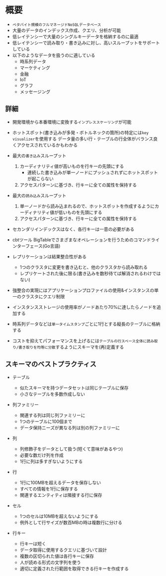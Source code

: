 # 概要
- `ペタバイト規模のフルマネージドNoSQLデータベース`
- 大量のデータのインデックス作成、クエリ、分析が可能
- 低レイテンシーで大量のシングルキーデータを格納するのに最適
- 低レイテンシーで読み取り・書き込みに対し、高いスループットをサポートしている
- 以下のようなデータを扱うのに適している
    - 時系列データ
    - マーケティング
    - 金融
    - IoT
    - グラフ
    - メッセージング

## 詳細
- 開発環境から本番環境に変換する`インプレススケーリング`が可能

- ホットスポット(書き込みが多発・ボトルネックの箇所)の特定には`key visualizer`を使用する
    データ量の多い行・テーブルの行全体がバランス良くアクセスされているかもわかる

- 最大の`書き込み`スループット
    1. カーディナリティ値が高いものを行キーの先頭にする
        - 連続した書き込みが単一ノードにプッシュされずにホットスポットが起こらない
    1. アクセスパターンに基づき、行キーに全ての属性を保持する

- 最大の`読み込み`スループット
    1. 単一ノードから読み込まれるので、ホットスポットを作成するようにカーディナリティ値が低いものを先頭にする
    1. アクセスパターンに基づき、行キーに全ての属性を保持する

- セカンダリインデックスはなく、各行キーは一意の必要がある

- cbtツール
    BigTableでさまざまなオペレーションを行うためのコマンドラインターフェース(Go言語)

- レプリケーションは結果整合性がある
    - 1つのクラスタに変更を書き込むと、他のクラスタから読み取れる
    - レプリケートされた後に限る(書き込みを数秒待てば解消されるわけではない)

- 強整合の実現にはアプリケーションプロファイルの使用&インスタンスの単一のクラスタにクエリ制限

- インスタンスストレージの使用率がノードあたり70%に達したらノードを追加する

- 時系列データなどは`単一タイムスタンプ`ごとに1行とする縦長のテーブルに格納する

- コストを抑えてパフォーマンスを上げるには`テーブルの行スペース全体に読み取り/書き取りを均等に分散`するようにスキーマを(再)定義する

## スキーマのベストプラクティス
- テーブル
    - 似たスキーマを持つデータセットは同じテーブルに保存
    - 小さなテーブルを多数作成しない

- 列ファミリー
    - 関連する列は同じ列ファミリーに
    - 1つのテーブルに100個まで
    - データ保持ニーズが異なる列は別の列ファミリーに

- 列
    - 列修飾子をデータとして扱う(短くて意味があるやつ)
    - 必要な数だけ列を作成
    - 1行に列は多すぎないようにする

- 行
    - 1行に100MBを超えるデータを保存しない
    - すべての情報を1行に保存する
    - 関連するエンティティは隣接する行に保存

- セル
    - 1つのセルは10MBを超えないようにする
    - 例外として行サイズが数百MBの時は複数行に分ける

- 行キー
    - 行キーは短く
    - データ取得に使用するクエリに基づいて設計
    - 複数の区切られた値は各行キーに保存
    - 人が読める形式の文字列を使う
    - 適切に定義された行範囲を取得できる行キーを作成する